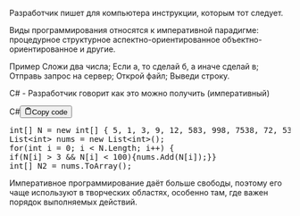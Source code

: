 <p>Разработчик пишет для компьютера инструкции, которым тот следует.</p>
<p>Виды программирования относятся к императивной парадигме:
процедурное структурное аспектно-ориентированное объектно-ориентированное и другие.</p>
<p>Пример
Сложи два числа;
Если а, то сделай б, а иначе сделай в;
Отправь запрос на сервер;
Открой файл;
Выведи строку.</p>
<p>C# - Разработчик говорит как это можно получить (императивный)</p>
<div class="code-element"><div class="lang-line"><text>C#</text><button class="copy-button" id="code1b" onclick="copyCode(code1, code1b)"><svg stroke="currentColor" fill="none" stroke-width="2" viewBox="0 0 24 24" stroke-linecap="round" stroke-linejoin="round" class="h-4 w-4" height="1em" width="1em" xmlns="http://www.w3.org/2000/svg"><path d="M16 4h2a2 2 0 0 1 2 2v14a2 2 0 0 1-2 2H6a2 2 0 0 1-2-2V6a2 2 0 0 1 2-2h2"></path><rect x="8" y="2" width="8" height="4" rx="1" ry="1"></rect></svg><text>Copy code</text></button></div><div class="code" id="code1"><div class="highlight"><pre><span></span><span class="kt">int</span><span class="p">[]</span><span class="w"> </span><span class="n">N</span><span class="w"> </span><span class="o">=</span><span class="w"> </span><span class="k">new</span><span class="w"> </span><span class="kt">int</span><span class="p">[]</span><span class="w"> </span><span class="p">{</span><span class="w"> </span><span class="m">5</span><span class="p">,</span><span class="w"> </span><span class="m">1</span><span class="p">,</span><span class="w"> </span><span class="m">3</span><span class="p">,</span><span class="w"> </span><span class="m">9</span><span class="p">,</span><span class="w"> </span><span class="m">12</span><span class="p">,</span><span class="w"> </span><span class="m">583</span><span class="p">,</span><span class="w"> </span><span class="m">998</span><span class="p">,</span><span class="w"> </span><span class="m">7538</span><span class="p">,</span><span class="w"> </span><span class="m">72</span><span class="p">,</span><span class="w"> </span><span class="m">53</span><span class="p">,</span><span class="w"> </span><span class="m">71</span><span class="p">,</span><span class="w"> </span><span class="m">85</span><span class="p">,</span><span class="w"> </span><span class="m">7</span><span class="p">,</span><span class="w"> </span><span class="m">2</span><span class="p">,</span><span class="w"> </span><span class="m">9</span><span class="w"> </span><span class="p">};</span>
<span class="n">List</span><span class="o">&lt;</span><span class="kt">int</span><span class="o">&gt;</span><span class="w"> </span><span class="n">nums</span><span class="w"> </span><span class="o">=</span><span class="w"> </span><span class="k">new</span><span class="w"> </span><span class="n">List</span><span class="o">&lt;</span><span class="kt">int</span><span class="o">&gt;</span><span class="p">();</span>
<span class="k">for</span><span class="p">(</span><span class="kt">int</span><span class="w"> </span><span class="n">i</span><span class="w"> </span><span class="o">=</span><span class="w"> </span><span class="m">0</span><span class="p">;</span><span class="w"> </span><span class="n">i</span><span class="w"> </span><span class="o">&lt;</span><span class="w"> </span><span class="n">N</span><span class="p">.</span><span class="n">Length</span><span class="p">;</span><span class="w"> </span><span class="n">i</span><span class="o">++</span><span class="p">)</span><span class="w"> </span><span class="p">{</span>
<span class="k">if</span><span class="p">(</span><span class="n">N</span><span class="p">[</span><span class="n">i</span><span class="p">]</span><span class="w"> </span><span class="o">&gt;</span><span class="w"> </span><span class="m">3</span><span class="w"> </span><span class="o">&amp;&amp;</span><span class="w"> </span><span class="n">N</span><span class="p">[</span><span class="n">i</span><span class="p">]</span><span class="w"> </span><span class="o">&lt;</span><span class="w"> </span><span class="m">100</span><span class="p">){</span><span class="n">nums</span><span class="p">.</span><span class="n">Add</span><span class="p">(</span><span class="n">N</span><span class="p">[</span><span class="n">i</span><span class="p">]);}}</span>
<span class="kt">int</span><span class="p">[]</span><span class="w"> </span><span class="n">N2</span><span class="w"> </span><span class="o">=</span><span class="w"> </span><span class="n">nums</span><span class="p">.</span><span class="n">ToArray</span><span class="p">();</span>
</pre></div></div></div>

<p>Императивное программирование даёт больше свободы, поэтому его чаще используют
в творческих областях, особенно там, где важен порядок выполняемых действий.</p>